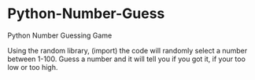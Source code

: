 # Python-Number-Guess
Python Number Guessing Game

Using the random library, (import) the code will randomly select a number between 1-100.
Guess a number and it will tell you if you got it, if your too low or too high.

